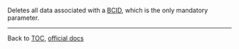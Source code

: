 Deletes all data associated with a [BCID](./bcid.md), which is the only mandatory
parameter.

---

Back to [TOC](./toc.md), [official docs](https://developer.bioid.com/bwsreference/web-api/web-deleteclass-api)